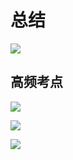 # 总结

![](https://gitlab.com/kiriha/my-public-pictures/-/raw/main/pictures/2024/06/2_20_38_20_202406022038097.png)

## 高频考点

![](https://gitlab.com/kiriha/my-public-pictures/-/raw/main/pictures/2024/06/2_20_39_36_202406022039944.png)

![](https://gitlab.com/kiriha/my-public-pictures/-/raw/main/pictures/2024/06/2_20_40_10_202406022040243.png)

![](https://gitlab.com/kiriha/my-public-pictures/-/raw/main/pictures/2024/06/2_20_40_37_202406022040975.png)
